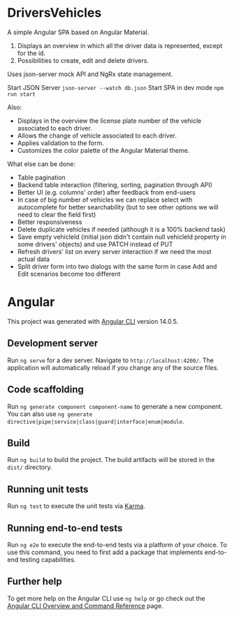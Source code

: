 # DriversVehicles

A simple Angular SPA based on Angular Material.

1. Displays an overview in which all the driver data is represented, except for the id.
2. Possibilities to create, edit and delete drivers.

Uses json-server mock API and NgRx state management.

Start JSON Server `json-server --watch db.json`
Start SPA in dev mode `npm run start`

Also:

- Displays in the overview the license plate number of the vehicle associated to each driver.
- Allows the change of vehicle associated to each driver.
- Applies validation to the form.
- Customizes the color palette of the Angular Material theme.

What else can be done:

- Table pagination
- Backend table interaction (filtering, sorting, pagination through API)
- Better UI (e.g. columns' order) after feedback from end-users
- In case of big number of vehicles we can replace select with autocomplete for better searchability (but to see other options we will need to clear the field first)
- Better responsiveness
- Delete duplicate vehicles if needed (although it is a 100% backend task)
- Save empty vehicleId (initial json didn't contain null vehicleId property in some drivers' objects) and use PATCH instead of PUT
- Refresh drivers' list on every server interaction if we need the most actual data
- Split driver form into two dialogs with the same form in case Add and Edit scenarios become too different

# Angular

This project was generated with [Angular CLI](https://github.com/angular/angular-cli) version 14.0.5.

## Development server

Run `ng serve` for a dev server. Navigate to `http://localhost:4200/`. The application will automatically reload if you change any of the source files.

## Code scaffolding

Run `ng generate component component-name` to generate a new component. You can also use `ng generate directive|pipe|service|class|guard|interface|enum|module`.

## Build

Run `ng build` to build the project. The build artifacts will be stored in the `dist/` directory.

## Running unit tests

Run `ng test` to execute the unit tests via [Karma](https://karma-runner.github.io).

## Running end-to-end tests

Run `ng e2e` to execute the end-to-end tests via a platform of your choice. To use this command, you need to first add a package that implements end-to-end testing capabilities.

## Further help

To get more help on the Angular CLI use `ng help` or go check out the [Angular CLI Overview and Command Reference](https://angular.io/cli) page.
